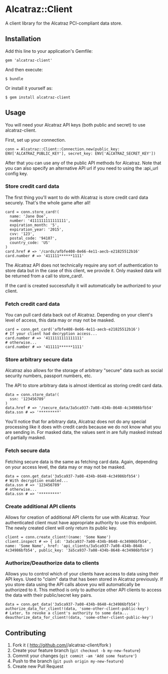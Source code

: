 # Alcatraz::Client

A client library for the Alcatraz PCI-compliant data store.

## Installation

Add this line to your application's Gemfile:

    gem 'alcatraz-client'

And then execute:

    $ bundle

Or install it yourself as:

    $ gem install alcatraz-client

## Usage

You will need your Alcatraz API keys (both public and secret) to use alcatraz-client.

First, set up your connection.

    conn = Alcatraz::Client::Connection.new(public_key: ENV['ALCATRAZ_PUBLIC_KEY'], secret_key: ENV['ALCATRAZ_SECRET_KEY'])

After that you can use any of the public API methods for Alcatraz.  Note that you
can also specify an alternative API url if you need to using the :api_url config
key.

### Store credit card data

The first thing you'll want to do with Alcatraz is store credit card data securely. That's the whole game after all!

    card = conn.store_card!(
      name: 'Jane Doe',
      number: '4111111111111111',
      expiration_month: '5',
      expiration_year: '2015',
      cvv: '123',
      postal_code: '94107',
      country_code: 'US'
    )
    card.href # => '/cards/afbfe408-8e66-4e11-aecb-e21825512b16'
    card.number # => '411111******1111'

The Alcatraz API does not technically require any sort of authentication to store data but in the case of this client,
we provide it. Only masked data will be returned from a call to store_card!.

If the card is created successfully it will automatically be authorized to your client.

### Fetch credit card data

You can pull card data back out of Alcatraz.  Depending on your client's level of access, this data may or may not be masked.

    card = conn.get_card('afbfe408-8e66-4e11-aecb-e21825512b16')
    # If your client had decryption access...
    card.number # => '4111111111111111'
    # otherwise...
    card.number # => '411111******1111'

### Store arbitrary secure data

Alcatraz also allows for the storage of arbitrary "secure" data such as social security numbers, passport numbers, etc.

The API to store arbitrary data is almost identical as storing credit card data.

    data = conn.store_data!(
      ssn: '123456789'
    )
    data.href # => '/secure_data/3a5ca937-7a08-434b-8648-4c34986bfb54'
    data.ssn # => '*********'

You'll notice that for arbitrary data, Alcatraz does not do any special processing like it does with credit cards because
we do not know what you are sending in.  For masked data, the values sent in are fully masked instead of partially masked.

### Fetch secure data

Fetching secure data is the same as fetching card data.  Again, depending on your access level, the data may or may not be masked.

    data = conn.get_data('3a5ca937-7a08-434b-8648-4c34986bfb54')
    # With decryption enabled...
    data.ssn # => '123456789'
    # otherwise...
    data.ssn # => '*********'

### Create additional API clients

Allows for creation of additional API clients for use with Alcatraz.  Your authenticated client must have appropriate authority
to use this endpoint.  The newly created client will only return its public key.

    client = conn.create_client!(name: 'Some Name')
    client.inspect # => { id: '3a5ca937-7a08-434b-8648-4c34986bfb54', name: 'Some Name', href: 'api_clients/3a5ca937-7a08-434b-8648-4c34986bfb54', public_key: '3a5ca937-7a08-434b-8648-4c34986bfb54'}

### Authorize/Deauthorize data to clients

Allows you to control which of your clients have access to data using their API keys.  Used to "claim" data that has been stored in Alcatraz previously.
If you store data using the API calls above you will automatically be authorized to it.  This method is only to authorize other API clients to access the
data with their public/secret key pairs.

    data = conn.get_data('3a5ca937-7a08-434b-8648-4c34986bfb54')
    authorize_data_for_client!(data, 'some-other-client-public-key')
    # Later, to revoke a client's authority to some data...
    deauthorize_data_for_client!(data, 'some-other-client-public-key')

## Contributing

1. Fork it ( http://github.com/<my-github-username>/alcatraz-client/fork )
2. Create your feature branch (`git checkout -b my-new-feature`)
3. Commit your changes (`git commit -am 'Add some feature'`)
4. Push to the branch (`git push origin my-new-feature`)
5. Create new Pull Request
